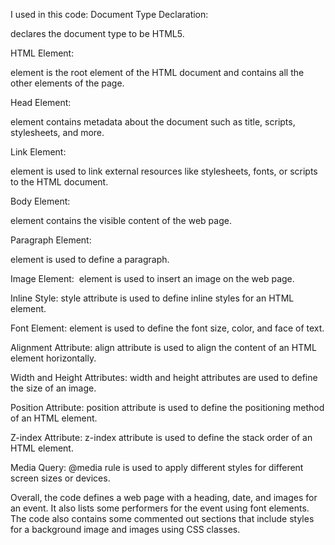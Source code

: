 I used in this code:
Document Type Declaration:
<!DOCTYPE html> declares the document type to be HTML5.

HTML Element:
<html> element is the root element of the HTML document and contains all the other elements of the page.

Head Element:
<head> element contains metadata about the document such as title, scripts, stylesheets, and more.

Link Element:
<link> element is used to link external resources like stylesheets, fonts, or scripts to the HTML document.

Body Element:
<body> element contains the visible content of the web page.

Paragraph Element:
<p> element is used to define a paragraph.

Image Element:
<img> element is used to insert an image on the web page.

Inline Style:
style attribute is used to define inline styles for an HTML element.

Font Element:
<font> element is used to define the font size, color, and face of text.

Alignment Attribute:
align attribute is used to align the content of an HTML element horizontally.

Width and Height Attributes:
width and height attributes are used to define the size of an image.

Position Attribute:
position attribute is used to define the positioning method of an HTML element.

Z-index Attribute:
z-index attribute is used to define the stack order of an HTML element.

Media Query:
@media rule is used to apply different styles for different screen sizes or devices.

Overall, the code defines a web page with a heading, date, and images for an event. It also lists some performers for the event using font elements. The code also contains some commented out sections that include styles for a background image and images using CSS classes.
